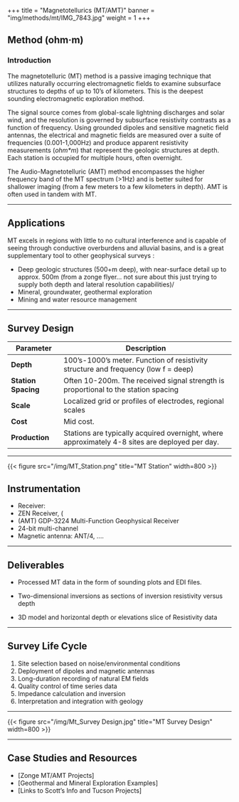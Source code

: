 +++
title = "Magnetotellurics (MT/AMT)"
banner = "img/methods/mt/IMG_7843.jpg"
weight = 1
+++

## Method (ohm·m)

### Introduction

The magnetotelluric (MT) method is a passive imaging technique that utilizes naturally occurring electromagnetic fields to examine subsurface structures to depths of up to 10’s of kilometers. This is the deepest sounding electromagnetic exploration method.

The signal source comes from global-scale lightning discharges and solar wind, and the resolution is governed by subsurface resistivity contrasts as a function of frequency. Using grounded dipoles and sensitive magnetic field antennas, the electrical and magnetic fields are measured over a suite of frequencies (0.001-1,000Hz) and produce apparent resistivity measurements (_ohm\*m_) that represent the geologic structures at depth. Each station is occupied for multiple hours, often overnight.

The Audio-Magnetotelluric (AMT) method encompasses the higher frequency band of the MT spectrum (>1Hz) and is better suited for shallower imaging (from a few meters to a few kilometers in depth). AMT is often used in tandem with MT.

---

## Applications

MT excels in regions with little to no cultural interference and is capable of seeing through conductive overburdens and alluvial basins, and is a great supplementary tool to other geophysical surveys :

- Deep geologic structures (500+m deep), with near-surface detail up to approx. 500m (from a zonge flyer… not sure about this just trying to supply both depth and lateral resolution capabilities)/
- Mineral, groundwater, geothermal exploration
- Mining and water resource management

---

## Survey Design

| **Parameter**       | **Description**                                                                                |
| ------------------- | ---------------------------------------------------------------------------------------------- |
| **Depth**           | 100’s-1000’s meter. Function of resistivity structure and frequency (low f = deep)             |
| **Station Spacing** | Often 10-200m. The received signal strength is proportional to the station spacing             |
| **Scale**           | Localized grid or profiles of electrodes, regional scales                                      |
| **Cost**            | Mid cost.                                                                                      |
| **Production**      | Stations are typically acquired overnight, where approximately 4-8 sites are deployed per day. |

---

{{< figure src="/img/MT_Station.png" title="MT Station" width=800 >}}

## Instrumentation

- Receiver:
- ZEN Receiver, (
- (AMT) GDP-3224 Multi-Function Geophysical Receiver
- 24-bit multi-channel
- Magnetic antenna: ANT/4, ….

---

## Deliverables

- Processed MT data in the form of sounding plots and EDI files.

- Two-dimensional inversions as sections of inversion resistivity versus depth

- 3D model and horizontal depth or elevations slice of Resistivity data

---

## Survey Life Cycle

1. Site selection based on noise/environmental conditions
2. Deployment of dipoles and magnetic antennas
3. Long-duration recording of natural EM fields
4. Quality control of time series data
5. Impedance calculation and inversion
6. Interpretation and integration with geology

---

{{< figure src="/img/Mt_Survey Design.jpg" title="MT Survey Design" width=800 >}}

---

## Case Studies and Resources

- [Zonge MT/AMT Projects]
- [Geothermal and Mineral Exploration Examples]
- [Links to Scott’s Info and Tucson Projects]
